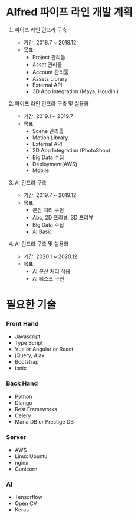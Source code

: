 # Alfred 파이프 라인 개발 계획

1. 파이프 라인 인프라 구축 
    - 기간: 2018.7 ~ 2018.12
    - 목표:
        + Project 관리툴
        + Asset 관리툴 
        + Account 관리툴
        + Assets Library
        + External API
        + 3D App Integration (Maya, Houdini)
         
2. 파이프 라인 인프라 구축 및 실용화
    - 기간: 2019.1 ~ 2019.7
    - 목표:
        + Scene 관리툴 
        + Motion Library
        + External API
        + 2D App Integration (PhotoShop)       
        + Big Data 수집
        + Deployment(AWS)
        + Mobile 
    
3. AI 인프라 구축
    - 기간: 2019.7 ~ 2019.12
    - 목표:
        + 분산 처리 구현 
        + Abc, 2D 프리뷰, 3D 프리뷰 
        + Big Data 수집     
        + AI Basic
    
4. AI 인프라 구축 및 실용화
    - 기간: 2020.1 ~ 2020.12
    - 목표:
        + AI 분산 처리 적용
        + AI 테스크 구현
        

# 필요한 기술
### Front Hand
- Javascript
- Type Script
- Vue or Angular or React
- jQuery, Ajax
- Bootstrap
- ionic
### Back Hand
- Python 
- Django
- Rest Frameworks
- Celery
- Maria DB or Prestige DB
### Server
- AWS
- Linux Ubuntu
- nginx
- Gunicorn
### AI
- Tensorflow
- Open CV
- Keras
